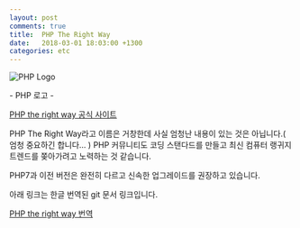 ```yaml
---
layout: post
comments: true
title:  PHP The Right Way
date:   2018-03-01 18:03:00 +1300
categories: etc
---
```


<div class="post-head">
    <img src="{{ site.url }}/assets/images/Php1.svg" alt="PHP Logo"/>
    <p class="image-description">- PHP 로고 -</p>
</div>

<a href="http://www.phptherightway.com/">PHP the right way 공식 사이트</a>

PHP The Right Way라고 이름은 거창한데 사실 엄청난 내용이 있는 것은 아닙니다.( 엄청 중요하긴 합니다... ) PHP 커뮤니티도 코딩 스탠다드를 만들고 최신 컴퓨터 랭귀지 트렌드를 쫒아가려고 노력하는 것 같습니다.

PHP7과 이전 버전은 완전히 다르고 신속한 업그레이드를 권장하고 있습니다.

아래 링크는 한글 번역된 git 문서 링크입니다.

<a href="http://modernpug.github.io/php-the-right-way/">PHP the right way 번역</a>